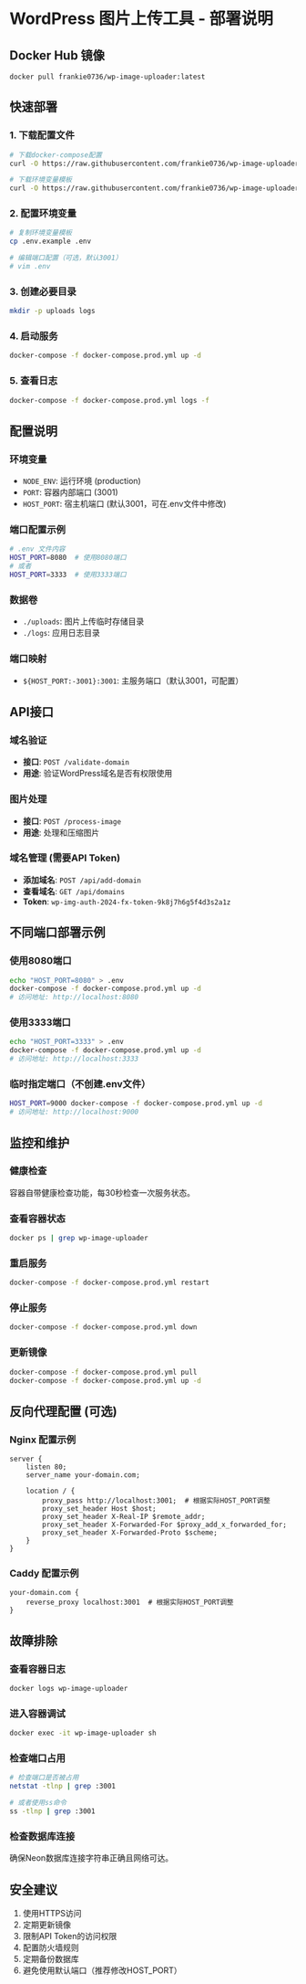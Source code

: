 # WordPress 图片上传工具 - 部署说明

## Docker Hub 镜像
```
docker pull frankie0736/wp-image-uploader:latest
```

## 快速部署

### 1. 下载配置文件
```bash
# 下载docker-compose配置
curl -O https://raw.githubusercontent.com/frankie0736/wp-image-uploader/main/docker-compose.prod.yml

# 下载环境变量模板
curl -O https://raw.githubusercontent.com/frankie0736/wp-image-uploader/main/.env.example
```

### 2. 配置环境变量
```bash
# 复制环境变量模板
cp .env.example .env

# 编辑端口配置（可选，默认3001）
# vim .env
```

### 3. 创建必要目录
```bash
mkdir -p uploads logs
```

### 4. 启动服务
```bash
docker-compose -f docker-compose.prod.yml up -d
```

### 5. 查看日志
```bash
docker-compose -f docker-compose.prod.yml logs -f
```

## 配置说明

### 环境变量
- `NODE_ENV`: 运行环境 (production)
- `PORT`: 容器内部端口 (3001)
- `HOST_PORT`: 宿主机端口 (默认3001，可在.env文件中修改)

### 端口配置示例
```bash
# .env 文件内容
HOST_PORT=8080  # 使用8080端口
# 或者
HOST_PORT=3333  # 使用3333端口
```

### 数据卷
- `./uploads`: 图片上传临时存储目录
- `./logs`: 应用日志目录

### 端口映射
- `${HOST_PORT:-3001}:3001`: 主服务端口（默认3001，可配置）

## API接口

### 域名验证
- **接口**: `POST /validate-domain`
- **用途**: 验证WordPress域名是否有权限使用

### 图片处理
- **接口**: `POST /process-image`
- **用途**: 处理和压缩图片

### 域名管理 (需要API Token)
- **添加域名**: `POST /api/add-domain`
- **查看域名**: `GET /api/domains`
- **Token**: `wp-img-auth-2024-fx-token-9k8j7h6g5f4d3s2a1z`

## 不同端口部署示例

### 使用8080端口
```bash
echo "HOST_PORT=8080" > .env
docker-compose -f docker-compose.prod.yml up -d
# 访问地址: http://localhost:8080
```

### 使用3333端口
```bash
echo "HOST_PORT=3333" > .env
docker-compose -f docker-compose.prod.yml up -d
# 访问地址: http://localhost:3333
```

### 临时指定端口（不创建.env文件）
```bash
HOST_PORT=9000 docker-compose -f docker-compose.prod.yml up -d
# 访问地址: http://localhost:9000
```

## 监控和维护

### 健康检查
容器自带健康检查功能，每30秒检查一次服务状态。

### 查看容器状态
```bash
docker ps | grep wp-image-uploader
```

### 重启服务
```bash
docker-compose -f docker-compose.prod.yml restart
```

### 停止服务
```bash
docker-compose -f docker-compose.prod.yml down
```

### 更新镜像
```bash
docker-compose -f docker-compose.prod.yml pull
docker-compose -f docker-compose.prod.yml up -d
```

## 反向代理配置 (可选)

### Nginx 配置示例
```nginx
server {
    listen 80;
    server_name your-domain.com;

    location / {
        proxy_pass http://localhost:3001;  # 根据实际HOST_PORT调整
        proxy_set_header Host $host;
        proxy_set_header X-Real-IP $remote_addr;
        proxy_set_header X-Forwarded-For $proxy_add_x_forwarded_for;
        proxy_set_header X-Forwarded-Proto $scheme;
    }
}
```

### Caddy 配置示例
```
your-domain.com {
    reverse_proxy localhost:3001  # 根据实际HOST_PORT调整
}
```

## 故障排除

### 查看容器日志
```bash
docker logs wp-image-uploader
```

### 进入容器调试
```bash
docker exec -it wp-image-uploader sh
```

### 检查端口占用
```bash
# 检查端口是否被占用
netstat -tlnp | grep :3001

# 或者使用ss命令
ss -tlnp | grep :3001
```

### 检查数据库连接
确保Neon数据库连接字符串正确且网络可达。

## 安全建议

1. 使用HTTPS访问
2. 定期更新镜像
3. 限制API Token的访问权限
4. 配置防火墙规则
5. 定期备份数据库
6. 避免使用默认端口（推荐修改HOST_PORT） 